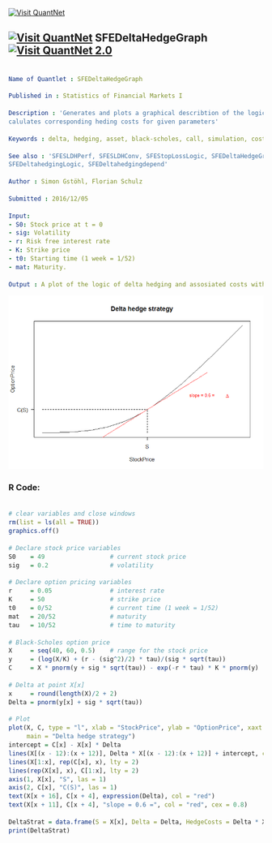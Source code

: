 
[<img src="https://github.com/QuantLet/Styleguide-and-FAQ/blob/master/pictures/banner.png" width="884" alt="Visit QuantNet">](http://quantlet.de/)

## [<img src="https://github.com/QuantLet/Styleguide-and-FAQ/blob/master/pictures/qloqo.png" alt="Visit QuantNet">](http://quantlet.de/) **SFEDeltaHedgeGraph** [<img src="https://github.com/QuantLet/Styleguide-and-FAQ/blob/master/pictures/QN2.png" width="60" alt="Visit QuantNet 2.0">](http://quantlet.de/)

```yaml

Name of Quantlet : SFEDeltaHedgeGraph

Published in : Statistics of Financial Markets I

Description : 'Generates and plots a graphical describtion of the logic behind delta hedging and
calulates corresponding heding costs for given parameters'

Keywords : delta, hedging, asset, black-scholes, call, simulation, cost, delta, strategy

See also : 'SFESLDHPerf, SFESLDHConv, SFEStopLossLogic, SFEDeltaHedgeGraph, SFSstoploss, SFEDeltaHedging,
SFEDeltahedgingLogic, SFEDeltahedgingdepend'

Author : Simon Gstöhl, Florian Schulz

Submitted : 2016/12/05

Input: 
- S0: Stock price at t = 0
- sig: Volatility
- r: Risk free interest rate
- K: Strike price
- t0: Starting time (1 week = 1/52)
- mat: Maturity.

Output : A plot of the logic of delta hedging and assosiated costs with given parameters

```

![Picture1](SFEDeltaHedgeGraph.png)


### R Code:
```r

# clear variables and close windows
rm(list = ls(all = TRUE))
graphics.off()

# Declare stock price variables
S0    = 49                  # current stock price
sig   = 0.2                 # volatility 

# Declare option pricing variables
r     = 0.05                # interest rate
K     = 50                  # strike price
t0    = 0/52                # current time (1 week = 1/52)
mat   = 20/52               # maturity
tau   = 10/52               # time to maturity

# Black-Scholes option price
X     = seq(40, 60, 0.5)    # range for the stock price
y     = (log(X/K) + (r - (sig^2)/2) * tau)/(sig * sqrt(tau))
C     = X * pnorm(y + sig * sqrt(tau)) - exp(-r * tau) * K * pnorm(y)

# Delta at point X[x]
x     = round(length(X)/2 + 2)
Delta = pnorm(y[x] + sig * sqrt(tau))

# Plot
plot(X, C, type = "l", xlab = "StockPrice", ylab = "OptionPrice", xaxt = "n", yaxt = "n",
     main = "Delta hedge strategy")
intercept = C[x] - X[x] * Delta
lines(X[(x - 12):(x + 12)], Delta * X[(x - 12):(x + 12)] + intercept, col = "red")
lines(X[1:x], rep(C[x], x), lty = 2)
lines(rep(X[x], x), C[1:x], lty = 2)
axis(1, X[x], "S", las = 1)
axis(2, C[x], "C(S)", las = 1)
text(X[x + 16], C[x + 4], expression(Delta), col = "red")
text(X[x + 11], C[x + 4], "slope = 0.6 =", col = "red", cex = 0.8)

DeltaStrat = data.frame(S = X[x], Delta = Delta, HedgeCosts = Delta * X[x])
print(DeltaStrat)

```
